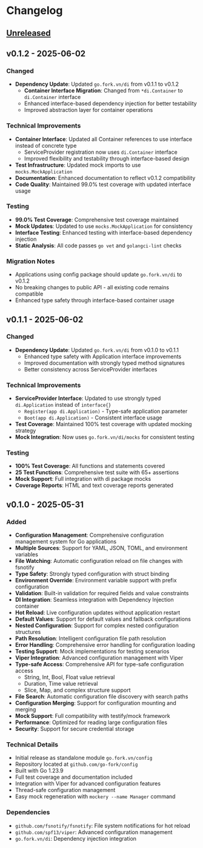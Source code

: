 # Changelog

## [Unreleased]

## v0.1.2 - 2025-06-02

### Changed
- **Dependency Update**: Updated `go.fork.vn/di` from v0.1.1 to v0.1.2
  - **Container Interface Migration**: Changed from `*di.Container` to `di.Container` interface
  - Enhanced interface-based dependency injection for better testability
  - Improved abstraction layer for container operations

### Technical Improvements
- **Container Interface**: Updated all Container references to use interface instead of concrete type
  - ServiceProvider registration now uses `di.Container` interface
  - Improved flexibility and testability through interface-based design
- **Test Infrastructure**: Updated mock imports to use `mocks.MockApplication`
- **Documentation**: Enhanced documentation to reflect v0.1.2 compatibility
- **Code Quality**: Maintained 99.0% test coverage with updated interface usage

### Testing
- **99.0% Test Coverage**: Comprehensive test coverage maintained
- **Mock Updates**: Updated to use `mocks.MockApplication` for consistency
- **Interface Testing**: Enhanced testing with interface-based dependency injection
- **Static Analysis**: All code passes `go vet` and `golangci-lint` checks

### Migration Notes
- Applications using config package should update `go.fork.vn/di` to v0.1.2
- No breaking changes to public API - all existing code remains compatible
- Enhanced type safety through interface-based container usage

## v0.1.1 - 2025-06-02

### Changed
- **Dependency Update**: Updated `go.fork.vn/di` from v0.1.0 to v0.1.1
  - Enhanced type safety with Application interface improvements
  - Improved documentation with strongly typed method signatures
  - Better consistency across ServiceProvider interfaces

### Technical Improvements
- **ServiceProvider Interface**: Updated to use strongly typed `di.Application` instead of `interface{}`
  - `Register(app di.Application)` - Type-safe application parameter
  - `Boot(app di.Application)` - Consistent interface usage
- **Test Coverage**: Maintained 100% test coverage with updated mocking strategy
- **Mock Integration**: Now uses `go.fork.vn/di/mocks` for consistent testing

### Testing
- **100% Test Coverage**: All functions and statements covered
- **25 Test Functions**: Comprehensive test suite with 65+ assertions
- **Mock Support**: Full integration with di package mocks
- **Coverage Reports**: HTML and text coverage reports generated

## v0.1.0 - 2025-05-31

### Added
- **Configuration Management**: Comprehensive configuration management system for Go applications
- **Multiple Sources**: Support for YAML, JSON, TOML, and environment variables
- **File Watching**: Automatic configuration reload on file changes with fsnotify
- **Type Safety**: Strongly typed configuration with struct binding
- **Environment Override**: Environment variable support with prefix configuration
- **Validation**: Built-in validation for required fields and value constraints
- **DI Integration**: Seamless integration with Dependency Injection container
- **Hot Reload**: Live configuration updates without application restart
- **Default Values**: Support for default values and fallback configurations
- **Nested Configuration**: Support for complex nested configuration structures
- **Path Resolution**: Intelligent configuration file path resolution
- **Error Handling**: Comprehensive error handling for configuration loading
- **Testing Support**: Mock implementations for testing scenarios
- **Viper Integration**: Advanced configuration management with Viper
- **Type-safe Access**: Comprehensive API for type-safe configuration access
  - String, Int, Bool, Float value retrieval
  - Duration, Time value retrieval
  - Slice, Map, and complex structure support
- **File Search**: Automatic configuration file discovery with search paths
- **Configuration Merging**: Support for configuration mounting and merging
- **Mock Support**: Full compatibility with testify/mock framework
- **Performance**: Optimized for reading large configuration files
- **Security**: Support for secure credential storage

### Technical Details
- Initial release as standalone module `go.fork.vn/config`
- Repository located at `github.com/go-fork/config`
- Built with Go 1.23.9
- Full test coverage and documentation included
- Integration with Viper for advanced configuration features
- Thread-safe configuration management
- Easy mock regeneration with `mockery --name Manager` command

### Dependencies
- `github.com/fsnotify/fsnotify`: File system notifications for hot reload
- `github.com/spf13/viper`: Advanced configuration management
- `go.fork.vn/di`: Dependency injection integration

[Unreleased]: https://github.com/go-fork/config/compare/v0.1.1...HEAD
[v0.1.1]: https://github.com/go-fork/config/compare/v0.1.0...v0.1.1
[v0.1.0]: https://github.com/go-fork/config/releases/tag/v0.1.0
